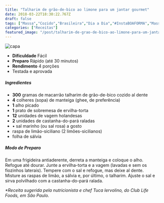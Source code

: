 ```yaml
---
title: "Talharim de grão-de-bico ao limone para um jantar gourmet"
date: 2018-03-22T18:30:22.767Z
draft: false
tags: ["Massa","Cozido","Brasileira","Dia a Dia","#InstaBOAFORMA","Massa"]
categories: ["Receitas"]
featured_image: "/post/talharim-de-grao-de-bico-ao-limone-para-um-jantar-gourmet.91e0b5ab.jpg"
---
```


![capa](/post/talharim-de-grao-de-bico-ao-limone-para-um-jantar-gourmet.91e0b5ab.jpg)

*   **Dificuldade** Fácil
*   **Preparo** Rápido (até 30 minutos)
*   **Rendimento** 4 porções
*   Testada e aprovada
    

##### Ingredientes

*   **300** gramas de macarrão talharim de grão-de-bico cozido al dente
*   **4** colheres (sopa) de manteiga (ghee, de preferência)
*   **1** alho picado
*   **1** prato de sobremesa de ervilha-torta
*   **12** unidades de vagem holandesas
*   **2** unidades de castanha-do-pará raladas
*   • sal marinho (ou sal rosa) a gosto
*   raspa de limão-siciliano (2 limões-sicilianos)
*   folha de sálvia

##### Modo de Preparo

Em uma frigideira antiaderente, derreta a manteiga e coloque o alho. Refogue até dourar. Junte a ervilha-torta e a vagem (lavadas e sem os fiozinhos laterais). Tempere com o sal e refogue, mas deixe al dente. Misture as raspas de limão, a sálvia e, por último, o talharim. Ajuste o sal e sirva polvilhado com a castanha-do-pará ralada.

_*Receita sugerida pela nutricionista e chef Tuca Iervolino, do Club Life Foods, em São Paulo._
